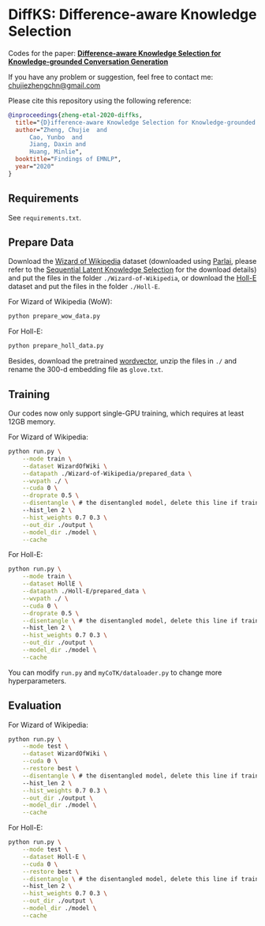 # DiffKS: Difference-aware Knowledge Selection

Codes for the paper: [**Difference-aware Knowledge Selection for Knowledge-grounded Conversation Generation**](https://arxiv.org/abs/2009.09378)

If you have any problem or suggestion, feel free to contact me: chujiezhengchn@gmail.com

Please cite this repository using the following reference:

```bib
@inproceedings{zheng-etal-2020-diffks,
  title="{D}ifference-aware Knowledge Selection for Knowledge-grounded Conversation Generation",
  author="Zheng, Chujie  and
      Cao, Yunbo  and
      Jiang, Daxin and
      Huang, Minlie",
  booktitle="Findings of EMNLP",
  year="2020"
}
```

## Requirements

See `requirements.txt`.

## Prepare Data

Download the [Wizard of Wikipedia](https://1drv.ms/f/s!Aky8v8NZbQx1qj8xxqkdpzcSdTkd) dataset (downloaded using [Parlai](https://github.com/facebookresearch/ParlAI), please refer to the [Sequential Latent Knowledge Selection](https://github.com/bckim92/sequential-knowledge-transformer) for the download details) and put the files in the folder `./Wizard-of-Wikipedia`, or download the [Holl-E](https://drive.google.com/drive/folders/1xQBRDs5q_2xLOdOpbq7UeAmUM0Ht370A?usp=sharing) dataset and put the files in the folder `./Holl-E`.

For Wizard of Wikipedia (WoW):

```bash
python prepare_wow_data.py
```

For Holl-E:

```bash
python prepare_holl_data.py
```

Besides, download the pretrained [wordvector](https://apache-mxnet.s3.cn-north-1.amazonaws.com.cn/gluon/embeddings/glove/glove.6B.zip), unzip the files in `./` and rename the 300-d embedding file as `glove.txt`.

## Training

Our codes now only support single-GPU training, which requires at least 12GB memory.

For Wizard of Wikipedia:

```bash
python run.py \
    --mode train \
    --dataset WizardOfWiki \
    --datapath ./Wizard-of-Wikipedia/prepared_data \
    --wvpath ./ \
    --cuda 0 \
    --droprate 0.5 \
    --disentangle \ # the disentangled model, delete this line if train the fused model
    --hist_len 2 \
    --hist_weights 0.7 0.3 \
    --out_dir ./output \
    --model_dir ./model \
    --cache
```

For Holl-E:

```bash
python run.py \
    --mode train \
    --dataset HollE \
    --datapath ./Holl-E/prepared_data \
    --wvpath ./ \
    --cuda 0 \
    --droprate 0.5 \
    --disentangle \ # the disentangled model, delete this line if train the fused model
    --hist_len 2 \
    --hist_weights 0.7 0.3 \
    --out_dir ./output \
    --model_dir ./model \
    --cache
```

You can modify `run.py` and `myCoTK/dataloader.py` to change more hyperparameters.

## Evaluation

For Wizard of Wikipedia:

```bash
python run.py \
    --mode test \
    --dataset WizardOfWiki \
    --cuda 0 \
    --restore best \
    --disentangle \ # the disentangled model, delete this line if train the fused model
    --hist_len 2 \
    --hist_weights 0.7 0.3 \
    --out_dir ./output \
    --model_dir ./model \
    --cache
```

For Holl-E:

```bash
python run.py \
    --mode test \
    --dataset Holl-E \
    --cuda 0 \
    --restore best \
    --disentangle \ # the disentangled model, delete this line if train the fused model
    --hist_len 2 \
    --hist_weights 0.7 0.3 \
    --out_dir ./output \
    --model_dir ./model \
    --cache
```

